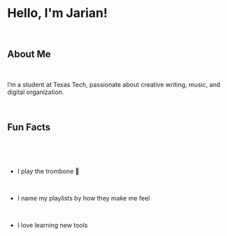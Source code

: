 <main>

  <h1>Hello, I'm Jarian!</h1>

  <h2>About Me</h2>

  <p>I’m a student at Texas Tech, passionate about creative writing, music, and digital organization.</p>

  <h2>Fun Facts</h2>

  <ul>

    <li>I play the trombone 🎺</li>

    <li>I name my playlists by how they make me feel</li>

    <li>I love learning new tools</li>

  </ul>

</main>